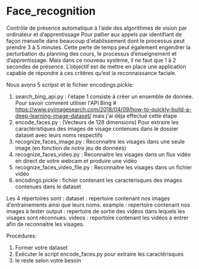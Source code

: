# Face_recognition
Contrôle de présence automatique à l’aide des algorithmes de vision par ordinateur et d’apprentissage
Pour pallier aux appels par identifiant de façon manuelle dans beaucoup d'etablissement dont le
processus peut prendre 3 à 5 minutes. Cette perte de temps peut également engendrer
la perturbation du planning des cours, le processus d’enseignement et d’apprentissage. Mais
dans ce nouveau système, il ne faut que 1 à 2 secondes de présence.
L’objectif est de mettre en place une application capable de répondre à ces critères qu’est la
reconnaissance faciale.

Nous avons 5 scripst et le fichier encodings.pickle:
1. search_bing_api.py : l'etape 1 consiste à créer un ensemble de donnée. Pour savoir comment utiliser l'API Bing # https://www.pyimagesearch.com/2018/04/09/how-to-quickly-build-a-deep-learning-image-dataset/ mais j'ai déja effectué cette étape
2. encode_faces.py : (Vecteurs de 128 dimensions) Pour extraire les caractéristiques des images de visage contenues dans le dossier dataset avec leurs noms respectifs
3. recognize_faces_image.py : Reconnaitre les visages dans une seule image (en fonction de notre jeu de données)
4. recognize_faces_video.py : Reconnaitre les visages dans un flux vidéo en direct de votre webcam et produire une vidéo
5. recognize_faces_video_file.py : Reconnaitre les visages dans un fichier vidéo
6. encodings.pickle : fichier contenant les caractérisques des images contenues dans le dataset

Les 4 répertoires sont :
dataset : repertoire contenant nos images d'entrainements ainsi que leurs noms.
example : repertoire contenant nos images à tester
output  : repertoire de sortie des vidéos dans lequels les visages sont réconnues.
videos  : reportoire contenant les vidéos à entrer afin de reconnaitre les visages.

Procédures: 
1. Former votre dataset
2. Exécuter le script encode_faces.py pour extraire les caractérisques
3. le reste selon votre besoin
